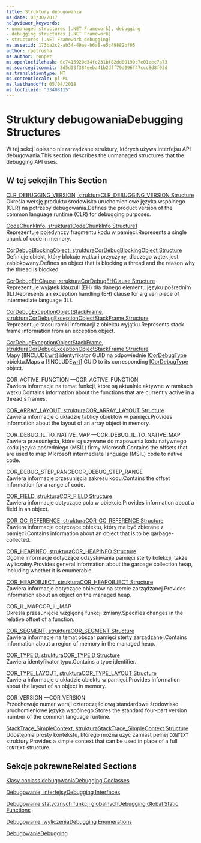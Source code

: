 ```yaml
---
title: Struktury debugowania
ms.date: 03/30/2017
helpviewer_keywords:
- unmanaged structures [.NET Framework], debugging
- debugging structures [.NET Framework]
- structures [.NET Framework debugging]
ms.assetid: 173ba2c2-ab34-49ae-b6a8-e5c49882bf05
author: rpetrusha
ms.author: ronpet
ms.openlocfilehash: 6c7415920d34fc231bf82dd00199c7e01eec7a73
ms.sourcegitcommit: 3d5d33f384eeba41b2dff79d096f47ccc8d8f03d
ms.translationtype: MT
ms.contentlocale: pl-PL
ms.lasthandoff: 05/04/2018
ms.locfileid: "33408115"
---
```

# <a name="debugging-structures"></a><span data-ttu-id="e6507-102">Struktury debugowania</span><span class="sxs-lookup"><span data-stu-id="e6507-102">Debugging Structures</span></span>
<span data-ttu-id="e6507-103">W tej sekcji opisano niezarządzane struktury, których używa interfejsu API debugowania.</span><span class="sxs-lookup"><span data-stu-id="e6507-103">This section describes the unmanaged structures that the debugging API uses.</span></span>  
  
## <a name="in-this-section"></a><span data-ttu-id="e6507-104">W tej sekcji</span><span class="sxs-lookup"><span data-stu-id="e6507-104">In This Section</span></span>  
 [<span data-ttu-id="e6507-105">CLR_DEBUGGING_VERSION, struktura</span><span class="sxs-lookup"><span data-stu-id="e6507-105">CLR_DEBUGGING_VERSION Structure</span></span>](../../../../docs/framework/unmanaged-api/debugging/clr-debugging-version-structure.md)  
 <span data-ttu-id="e6507-106">Określa wersję produktu środowisko uruchomieniowe języka wspólnego (CLR) na potrzeby debugowania.</span><span class="sxs-lookup"><span data-stu-id="e6507-106">Defines the product version of the common language runtime (CLR) for debugging purposes.</span></span>  
  
 [<span data-ttu-id="e6507-107">CodeChunkInfo, struktura1</span><span class="sxs-lookup"><span data-stu-id="e6507-107">CodeChunkInfo Structure1</span></span>](../../../../docs/framework/unmanaged-api/debugging/codechunkinfo-structure.md)  
 <span data-ttu-id="e6507-108">Reprezentuje pojedynczy fragmentu kodu w pamięci.</span><span class="sxs-lookup"><span data-stu-id="e6507-108">Represents a single chunk of code in memory.</span></span>  
  
 [<span data-ttu-id="e6507-109">CorDebugBlockingObject, struktura</span><span class="sxs-lookup"><span data-stu-id="e6507-109">CorDebugBlockingObject Structure</span></span>](../../../../docs/framework/unmanaged-api/debugging/cordebugblockingobject-structure.md)  
 <span data-ttu-id="e6507-110">Definiuje obiekt, który blokuje wątku i przyczyny, dlaczego wątek jest zablokowany.</span><span class="sxs-lookup"><span data-stu-id="e6507-110">Defines an object that is blocking a thread and the reason why the thread is blocked.</span></span>  
  
 [<span data-ttu-id="e6507-111">CorDebugEHClause, struktura</span><span class="sxs-lookup"><span data-stu-id="e6507-111">CorDebugEHClause Structure</span></span>](../../../../docs/framework/unmanaged-api/debugging/cordebugehclause-structure.md)  
 <span data-ttu-id="e6507-112">Reprezentuje wyjątek klauzuli (EH) dla danego elementu języku pośrednim (IL).</span><span class="sxs-lookup"><span data-stu-id="e6507-112">Represents an exception handling (EH) clause for a given piece of intermediate language (IL).</span></span>  
  
 [<span data-ttu-id="e6507-113">CorDebugExceptionObjectStackFrame, struktura</span><span class="sxs-lookup"><span data-stu-id="e6507-113">CorDebugExceptionObjectStackFrame Structure</span></span>](../../../../docs/framework/unmanaged-api/debugging/cordebugexceptionobjectstackframe-structure.md)  
 <span data-ttu-id="e6507-114">Reprezentuje stosu ramki informacji z obiektu wyjątku.</span><span class="sxs-lookup"><span data-stu-id="e6507-114">Represents stack frame information from an exception object.</span></span>  
  
 [<span data-ttu-id="e6507-115">CorDebugExceptionObjectStackFrame, struktura</span><span class="sxs-lookup"><span data-stu-id="e6507-115">CorDebugExceptionObjectStackFrame Structure</span></span>](../../../../docs/framework/unmanaged-api/debugging/cordebugexceptionobjectstackframe-structure.md)  
 <span data-ttu-id="e6507-116">Mapy [!INCLUDE[wrt](../../../../includes/wrt-md.md)] identyfikator GUID na odpowiednie [ICorDebugType](../../../../docs/framework/unmanaged-api/debugging/icordebugtype-interface.md) obiektu.</span><span class="sxs-lookup"><span data-stu-id="e6507-116">Maps a [!INCLUDE[wrt](../../../../includes/wrt-md.md)] GUID to its corresponding [ICorDebugType](../../../../docs/framework/unmanaged-api/debugging/icordebugtype-interface.md) object.</span></span>  
  
 <span data-ttu-id="e6507-117">COR_ACTIVE_FUNCTION —</span><span class="sxs-lookup"><span data-stu-id="e6507-117">COR_ACTIVE_FUNCTION</span></span>  
 <span data-ttu-id="e6507-118">Zawiera informacje na temat funkcji, które są aktualnie aktywne w ramkach wątku.</span><span class="sxs-lookup"><span data-stu-id="e6507-118">Contains information about the functions that are currently active in a thread's frames.</span></span>  
  
 [<span data-ttu-id="e6507-119">COR_ARRAY_LAYOUT, struktura</span><span class="sxs-lookup"><span data-stu-id="e6507-119">COR_ARRAY_LAYOUT Structure</span></span>](../../../../docs/framework/unmanaged-api/debugging/cor-array-layout-structure.md)  
 <span data-ttu-id="e6507-120">Zawiera informacje o układzie tablicy obiektów w pamięci.</span><span class="sxs-lookup"><span data-stu-id="e6507-120">Provides information about the layout of an array object in memory.</span></span>  
  
 <span data-ttu-id="e6507-121">COR_DEBUG_IL_TO_NATIVE_MAP —</span><span class="sxs-lookup"><span data-stu-id="e6507-121">COR_DEBUG_IL_TO_NATIVE_MAP</span></span>  
 <span data-ttu-id="e6507-122">Zawiera przesunięcia, które są używane do mapowania kodu natywnego kodu języka pośredniego (MSIL) firmy Microsoft.</span><span class="sxs-lookup"><span data-stu-id="e6507-122">Contains the offsets that are used to map Microsoft intermediate language (MSIL) code to native code.</span></span>  
  
 <span data-ttu-id="e6507-123">COR_DEBUG_STEP_RANGE</span><span class="sxs-lookup"><span data-stu-id="e6507-123">COR_DEBUG_STEP_RANGE</span></span>  
 <span data-ttu-id="e6507-124">Zawiera informacje przesunięcia zakresu kodu.</span><span class="sxs-lookup"><span data-stu-id="e6507-124">Contains the offset information for a range of code.</span></span>  
  
 [<span data-ttu-id="e6507-125">COR_FIELD, struktura</span><span class="sxs-lookup"><span data-stu-id="e6507-125">COR_FIELD Structure</span></span>](../../../../docs/framework/unmanaged-api/debugging/cor-field-structure.md)  
 <span data-ttu-id="e6507-126">Zawiera informacje dotyczące pola w obiekcie.</span><span class="sxs-lookup"><span data-stu-id="e6507-126">Provides information about a field in an object.</span></span>  
  
 [<span data-ttu-id="e6507-127">COR_GC_REFERENCE, struktura</span><span class="sxs-lookup"><span data-stu-id="e6507-127">COR_GC_REFERENCE Structure</span></span>](../../../../docs/framework/unmanaged-api/debugging/cor-gc-reference-structure.md)  
 <span data-ttu-id="e6507-128">Zawiera informacje dotyczące obiektu, który ma być zbierane z pamięci.</span><span class="sxs-lookup"><span data-stu-id="e6507-128">Contains information about an object that is to be garbage-collected.</span></span>  
  
 [<span data-ttu-id="e6507-129">COR_HEAPINFO, struktura</span><span class="sxs-lookup"><span data-stu-id="e6507-129">COR_HEAPINFO Structure</span></span>](../../../../docs/framework/unmanaged-api/debugging/cor-heapinfo-structure.md)  
 <span data-ttu-id="e6507-130">Ogólne informacje dotyczące odzyskiwania pamięci sterty kolekcji, także wyliczalny.</span><span class="sxs-lookup"><span data-stu-id="e6507-130">Provides general information about the garbage collection heap, including whether it is enumerable.</span></span>  
  
 [<span data-ttu-id="e6507-131">COR_HEAPOBJECT, struktura</span><span class="sxs-lookup"><span data-stu-id="e6507-131">COR_HEAPOBJECT Structure</span></span>](../../../../docs/framework/unmanaged-api/debugging/cor-heapobject-structure.md)  
 <span data-ttu-id="e6507-132">Zawiera informacje dotyczące obiektów na stercie zarządzanej.</span><span class="sxs-lookup"><span data-stu-id="e6507-132">Provides information about an object on the managed heap.</span></span>  
  
 <span data-ttu-id="e6507-133">COR_IL_MAP</span><span class="sxs-lookup"><span data-stu-id="e6507-133">COR_IL_MAP</span></span>  
 <span data-ttu-id="e6507-134">Określa przesunięcie względną funkcji zmiany.</span><span class="sxs-lookup"><span data-stu-id="e6507-134">Specifies changes in the relative offset of a function.</span></span>  
  
 [<span data-ttu-id="e6507-135">COR_SEGMENT, struktura</span><span class="sxs-lookup"><span data-stu-id="e6507-135">COR_SEGMENT Structure</span></span>](../../../../docs/framework/unmanaged-api/debugging/cor-segment-structure.md)  
 <span data-ttu-id="e6507-136">Zawiera informacje na temat obszar pamięci sterty zarządzanej.</span><span class="sxs-lookup"><span data-stu-id="e6507-136">Contains information about a region of memory in the managed heap.</span></span>  
  
 [<span data-ttu-id="e6507-137">COR_TYPEID, struktura</span><span class="sxs-lookup"><span data-stu-id="e6507-137">COR_TYPEID Structure</span></span>](../../../../docs/framework/unmanaged-api/debugging/cor-typeid-structure.md)  
 <span data-ttu-id="e6507-138">Zawiera identyfikator typu.</span><span class="sxs-lookup"><span data-stu-id="e6507-138">Contains a type identifier.</span></span>  
  
 [<span data-ttu-id="e6507-139">COR_TYPE_LAYOUT, struktura</span><span class="sxs-lookup"><span data-stu-id="e6507-139">COR_TYPE_LAYOUT Structure</span></span>](../../../../docs/framework/unmanaged-api/debugging/cor-type-layout-structure.md)  
 <span data-ttu-id="e6507-140">Zawiera informacje o układzie obiektu w pamięci.</span><span class="sxs-lookup"><span data-stu-id="e6507-140">Provides information about the layout of an object in memory.</span></span>  
  
 <span data-ttu-id="e6507-141">COR_VERSION —</span><span class="sxs-lookup"><span data-stu-id="e6507-141">COR_VERSION</span></span>  
 <span data-ttu-id="e6507-142">Przechowuje numer wersji czteroczęściową standardowe środowisko uruchomieniowe języka wspólnego.</span><span class="sxs-lookup"><span data-stu-id="e6507-142">Stores the standard four-part version number of the common language runtime.</span></span>  
  
 [<span data-ttu-id="e6507-143">StackTrace_SimpleContext, struktura</span><span class="sxs-lookup"><span data-stu-id="e6507-143">StackTrace_SimpleContext Structure</span></span>](../../../../docs/framework/unmanaged-api/debugging/stacktrace-simplecontext-structure.md)  
 <span data-ttu-id="e6507-144">Udostępnia prosty kontekstu, którego można użyć zamiast pełnej `CONTEXT` struktury.</span><span class="sxs-lookup"><span data-stu-id="e6507-144">Provides a simple context that can be used in place of a full `CONTEXT` structure.</span></span>  
  
## <a name="related-sections"></a><span data-ttu-id="e6507-145">Sekcje pokrewne</span><span class="sxs-lookup"><span data-stu-id="e6507-145">Related Sections</span></span>  
 [<span data-ttu-id="e6507-146">Klasy coclass debugowania</span><span class="sxs-lookup"><span data-stu-id="e6507-146">Debugging Coclasses</span></span>](../../../../docs/framework/unmanaged-api/debugging/debugging-coclasses.md)  
  
 [<span data-ttu-id="e6507-147">Debugowanie, interfejsy</span><span class="sxs-lookup"><span data-stu-id="e6507-147">Debugging Interfaces</span></span>](../../../../docs/framework/unmanaged-api/debugging/debugging-interfaces.md)  
  
 [<span data-ttu-id="e6507-148">Debugowanie statycznych funkcji globalnych</span><span class="sxs-lookup"><span data-stu-id="e6507-148">Debugging Global Static Functions</span></span>](../../../../docs/framework/unmanaged-api/debugging/debugging-global-static-functions.md)  
  
 [<span data-ttu-id="e6507-149">Debugowanie, wyliczenia</span><span class="sxs-lookup"><span data-stu-id="e6507-149">Debugging Enumerations</span></span>](../../../../docs/framework/unmanaged-api/debugging/debugging-enumerations.md)  
  
 [<span data-ttu-id="e6507-150">Debugowanie</span><span class="sxs-lookup"><span data-stu-id="e6507-150">Debugging</span></span>](../../../../docs/framework/unmanaged-api/debugging/index.md)
